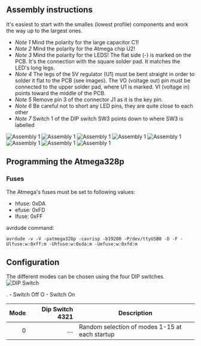 ## Assembly instructions
It's easiest to start with the smalles (lowest profile) components and work the way up to the largest ones.

* *Note 1* Mind the polarity for the large capacitor C1!
* *Note 2* Mind the polarity for the Atmega chip U2!
* *Note 3* Mind the polarity for the LEDS! The flat side (-) is marked on the PCB. It's the connection with the square solder pad. It matches the LED's long legs.
* *Note 4* The legs of the 5V regulator (U1) must be bent straight in order to solder it flat to the PCB (see images). The VO (voltage out) pin must be connected to the upper solder pad, where U1 is marked. VI (voltage in) points toward the middle of the PCB.
* *Note 5* Remove pin 3 of the connector J1 as it is the key pin.
* *Note 6* Be careful not to short any LED pins, they are quite close to each other
* *Note 7* Switch 1 of the DIP switch SW3 points down to where SW3 is labelled

![Assembly 1](https://github.com/bitfieldlabs/afm_saucer/blob/master/doc/assembly_1.jpg)
![Assembly 1](https://github.com/bitfieldlabs/afm_saucer/blob/master/doc/assembly_2.jpg)
![Assembly 1](https://github.com/bitfieldlabs/afm_saucer/blob/master/doc/assembly_3.jpg)
![Assembly 1](https://github.com/bitfieldlabs/afm_saucer/blob/master/doc/assembly_4.jpg)
![Assembly 1](https://github.com/bitfieldlabs/afm_saucer/blob/master/doc/assembly_5.jpg)
![Assembly 1](https://github.com/bitfieldlabs/afm_saucer/blob/master/doc/assembly_6.jpg)
![Assembly 1](https://github.com/bitfieldlabs/afm_saucer/blob/master/doc/assembly_7.jpg)
![Assembly 1](https://github.com/bitfieldlabs/afm_saucer/blob/master/doc/assembly_8.jpg)

## Programming the Atmega328p

### Fuses
The Atmega's fuses must be set to following values:
 * hfuse: 0xDA
 * efuse: 0xFD
 * lfuse: 0xFF

avrdude command:
```
avrdude -v -V -patmega328p -cavrisp -b19200 -P/dev/ttyUSB0 -D -F -Ulfuse:w:0xff:m -Uhfuse:w:0xda:m -Uefuse:w:0xfd:m
```

## Configuration
The different modes can be chosen using the four DIP switches.
![DIP Switch](https://github.com/bitfieldlabs/afm_saucer/blob/master/doc/dip_switch.jpg)

. - Switch Off
O - Switch On

| Mode | Dip Switch 4321 | Description |
|-----:|----------------:|-------------|
|     0| .... | Random selection of modes 1-15 at each startup |
